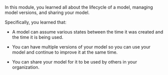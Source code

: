 In this module, you learned all about the lifecycle of a model, managing
model versions, and sharing your model.

Specifically, you learned that:

-   A model can assume various states between the time it was created
    and the time it is being used.

-   You can have multiple versions of your model so you can use your
    model and continue to improve it at the same time.

-   You can share your model for it to be used by others in your
    organization.
